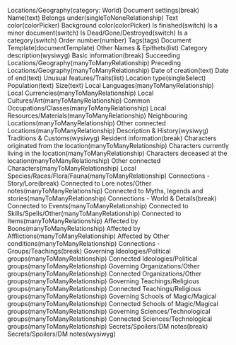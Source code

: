 Locations/Geography(category: World)
    Document settings(break)
    Name(text)
    Belongs under(singleToNoneRelationship)
    Text color(colorPicker)
    Background color(colorPicker)
    Is finished(switch)
    Is a minor document(switch)
    Is Dead/Gone/Destroyed(switch)
    Is a category(switch)
    Order number(number)
    Tags(tags)
    Document Template(documentTemplate)
    Other Names & Epithets(list)
    Category description(wysiwyg)
    Basic information(break)
    Succeeding Locations/Geography(manyToManyRelationship)
    Preceding Locations/Geography(manyToManyRelationship)
    Date of creation(text)
    Date of end(text)
    Unusual features/Traits(list)
    Location type(singleSelect)
    Population(text)
    Size(text)
    Local Languages(manyToManyRelationship)
    Local Currencies(manyToManyRelationship)
    Local Cultures/Art(manyToManyRelationship)
    Common Occupations/Classes(manyToManyRelationship)
    Local Resources/Materials(manyToManyRelationship)
    Neighbouring Locations(manyToManyRelationship)
    Other connected Locations(manyToManyRelationship)
    Description & History(wysiwyg)
    Traditions & Customs(wysiwyg)
    Resident information(break)
    Characters originated from the location(manyToManyRelationship)
    Characters currently living in the location(manyToManyRelationship)
    Characters deceased at the location(manyToManyRelationship)
    Other connected Characters(manyToManyRelationship)
    Local Species/Races/Flora/Fauna(manyToManyRelationship)
    Connections - Story/Lore(break)
    Connected to Lore notes/Other notes(manyToManyRelationship)
    Connected to Myths, legends and stories(manyToManyRelationship)
    Connections - World & Details(break)
    Connected to Events(manyToManyRelationship)
    Connected to Skills/Spells/Other(manyToManyRelationship)
    Connected to Items(manyToManyRelationship)
    Affected by Boons(manyToManyRelationship)
    Affected by Afflictions(manyToManyRelationship)
    Affected by Other conditions(manyToManyRelationship)
    Connections - Groups/Teachings(break)
    Governing Ideologies/Political groups(manyToManyRelationship)
    Connected Ideologies/Political groups(manyToManyRelationship)
    Governing Organizations/Other groups(manyToManyRelationship)
    Connected Organizations/Other groups(manyToManyRelationship)
    Governing Teachings/Religious groups(manyToManyRelationship)
    Connected Teachings/Religious groups(manyToManyRelationship)
    Governing Schools of Magic/Magical groups(manyToManyRelationship)
    Connected Schools of Magic/Magical groups(manyToManyRelationship)
    Governing Sciences/Technological groups(manyToManyRelationship)
    Connected Sciences/Technological groups(manyToManyRelationship)
    Secrets/Spoilers/DM notes(break)
    Secrets/Spoilers/DM notes(wysiwyg)